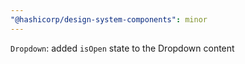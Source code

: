 ```yaml
---
"@hashicorp/design-system-components": minor
---
```


`Dropdown`: added `isOpen` state to the Dropdown content
